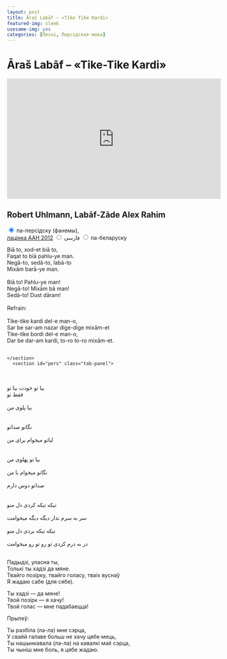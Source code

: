 ```yaml
---
layout: post
title: Āraš Labāf – «Tike Tike Kardi»
featured-img: sleek
usesame-img: yes
categories: [Песні, Персідская мова]
---
```


# Āraš Labāf – «Tike-Tike Kardi»


<iframe width="560" height="315" src="https://www.youtube.com/embed/9Frwek3VAOc" frameborder="0" allow="accelerometer; autoplay; encrypted-media; gyroscope; picture-in-picture" allowfullscreen></iframe>

## Robert Uhlmann, Labāf-Zāde Alex Rahim



<div class="tabset">
  <!-- Tab 1 -->
  <input type="radio" name="tabset" id="tab1" aria-controls="phon" checked>
  <label for="tab1">па-персідску (фанемы),<br><a href="https://fias.fr/projects/persian/" target="_blank">лацінка ААН 2012</a></label>
  <!-- Tab 2 -->
  <input type="radio" name="tabset" id="tab2" aria-controls="pers">
  <label for="tab2">فارسی</label>
  <!-- Tab 3 -->
  <input type="radio" name="tabset" id="tab3" aria-controls="bel">
  <label for="tab3">па-беларуску</label>
  
  <div class="tab-panels">
    <section id="phon" class="tab-panel">


Biā to, xod-et biā to,<br>
Faqat to biā pahlu-ye man.<br>
Negā-to, sedā-to, labā-to<br>
Mixām barā-ye man.<br>
<br>
Biā to! Pahlu-ye man!<br>
Negā-to! Mixām bā man!<br>
Sedā-to! Dust dāram!<br>
<br>
Refrain:<br>
<br>
Tike-tike kardi del-e man-o,<br>
Sar be sar-am nazar dige-dige mixām-et<br>
Tike-tike bordi del-e man-o,<br>
Dar be dar-am kardi, to-ro to-ro mixām-et.<br>
<br>




    </section>
      <section id="pers" class="tab-panel">


<br>
<br>بیا تو خودت بیا تو
<br>فقط تو<br>
<br>بیا پلوی من<br>
<br>
<br>نگاتو صداتو<br>
<br>لباتو میخوام برای من<br>
<br>
<br>بیا تو پهلوی من<br>
<br>نگاتو میخوام با من<br>
<br>صداتو دوس دارم<br>
<br>
<br>تیکه تیکه کردی دل منو<br>
<br>سر به سرم نذار دیگه دیگه میخوامت<br>
<br>تیکه تیکه بردی دل منو<br>
<br>در به درم کردی تو رو تو رو میخوامت<br>
<br>


</section>


<section id="bel" class="tab-panel">


Падыдзі, уласна ты,<br>
Толькі ты хадзі да мяне.<br>
Твайго  позірку, твайго голасу, тваіх вуснаў<br>
Я жадаю сабе (для сябе).<br>

Ты хадзі — да мяне!<br>
Твой позірк — я хачу!<br>
Твой голас — мне падабаецца! <br>

Прыпеў:<br>

Ты разбіла (ла-ла) мне сэрца,<br>
У сваёй галаве больш не хачу цябе мець,<br>
Ты нашынкавала (ла-ла) на кавалкі маё сэрца,<br>
Ты чыніш мне боль, я цябе жадаю.<br>
<br>
</section>
  </div>
  
</div>


